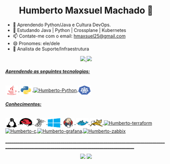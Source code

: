 <h1 align="center"> Humberto Maxsuel Machado 👋</h1>


- 🔭 Aprendendo Python/Java e Cultura DevOps.
- 🌱 Estudando Java | Python | Crossplane | Kubernetes
- 📫 Contate-me com o email: hmaxsuel25@gmail.com
- 😄 Pronomes: ele/dele
- 🤝 Analista de Suporte/Infraestrutura


<div align="center">
  <a href="https://github.com/hmaxsuel25">
  <img height="160em" src="https://github-readme-stats.vercel.app/api?username=Hmaxsuel25&show_icons=true&theme=noctis&include_all_commits=true&count_private=true"/>
  <img height="160em" src="https://github-readme-stats.vercel.app/api/top-langs/?username=Hmaxsuel25&layout=compact&langs_count=7&theme=noctis"/>
</div>

  
  <h4><i>Aprendendo as seguintes tecnologias:</i></h4> 
  
<div style="display: inline_block"><br>
  <img align="center" alt="Humberto-Java" height="30" width="40" src="https://raw.githubusercontent.com/devicons/devicon/master/icons/java/java-plain.svg">
  <img align="center" alt="Humberto-Python" height="30" width="40" src="https://raw.githubusercontent.com/devicons/devicon/master/icons/python/python-original.svg">
  <img align="center" alt="Humberto-Python" height="30" width="40" src="https://cncf-branding.netlify.app/img/projects/crossplane/icon/color/crossplane-icon-color.png">
  <img align="center" alt="Humberto-Python" height="30" width="40" src="https://raw.githubusercontent.com/devicons/devicon/master/icons/kubernetes/kubernetes-plain.svg"">
  </div>
  
   <h4><i>Conhecimentos:</i></h4> 
  
<div style="display: inline_block"><br>
  <img align="center" alt="Humberto-Linux" height="30" width="40" src="https://raw.githubusercontent.com/devicons/devicon/master/icons/linux/linux-plain.svg">
  <img align="center" alt="Humberto-RHEL" height="30" width="40" src="https://raw.githubusercontent.com/devicons/devicon/master/icons/redhat/redhat-original.svg">
  <img align="center" alt="Humberto-MSSQL" height="30" width="40" src="https://raw.githubusercontent.com/devicons/devicon/master/icons/microsoftsqlserver/microsoftsqlserver-plain.svg">
<img align="center" alt="Humberto-Windows" height="30" width="40" src="https://raw.githubusercontent.com/devicons/devicon/master/icons/windows8/windows8-original.svg">
  <img align="center" alt="Humberto-Jenkins" height="30" width="40" src="https://raw.githubusercontent.com/devicons/devicon/master/icons/jenkins/jenkins-original.svg">
<img align="center" alt="Humberto-docker" height="30" width="40" src="https://raw.githubusercontent.com/devicons/devicon/master/icons/docker/docker-original.svg">
  <img align="center" alt="Humberto-tomcat" height="30" width="40" src="https://raw.githubusercontent.com/devicons/devicon/master/icons/tomcat/tomcat-original.svg">
  <img align="center" alt="Humberto-terraform" height="30" width="40" src="https://cdn.icon-icons.com/icons2/2107/PNG/512/file_type_terraform_icon_130125.png">
   <img align="center" alt="Humberto-c" height="30" width="40" src="https://cdn.icon-icons.com/icons2/2415/PNG/512/c_original_logo_icon_146611.png">
   <img align="center" alt="Humberto-grafana" height="30" width="40" src="https://raw.githubusercontent.com/Hmaxsuel25/devicon/1119b9f84c0290e0f0b38982099a2bd027a48bf1/icons/grafana/grafana-original.svg">
   <img align="center" alt="Humberto-zabbix" height="30" width="40" src="https://raw.githubusercontent.com/Hmaxsuel25/devicon/1119b9f84c0290e0f0b38982099a2bd027a48bf1/icons/grafana/grafana-original.svg">
  </div>
  
  <p>_____________________________________________________________________________________________________________________________________________</p>
  
<div style="text-align:center"> 
  
  <a href = "mailto:hmaxsuel25@gmail.com"><img src="https://img.shields.io/badge/Gmail-D14836?style=for-the-badge&logo=gmail&logoColor=white" target="_blank"></a>
  <a href="https://www.linkedin.com/in/hmaxsuel25" target="_blank"><img src="https://img.shields.io/badge/-LinkedIn-%230077B5?style=for-the-badge&logo=linkedin&logoColor=white" target="_blank"></a> 
 
 
  </div>
